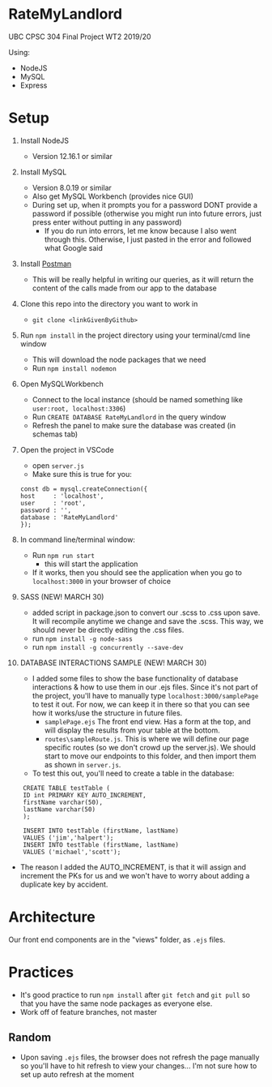 # RateMyLandlord
UBC CPSC 304 Final Project WT2 2019/20

Using:
 - NodeJS
 - MySQL
 - Express

# Setup

1. Install NodeJS
    - Version 12.16.1 or similar
2. Install MySQL
    - Version 8.0.19 or similar
    - Also get MySQL Workbench (provides nice GUI)
    - During set up, when it prompts you for a password DONT provide a password if possible (otherwise you might run into future errors, just press enter without putting in any password)
        - If you do run into errors, let me know because I also went through this. Otherwise, I just pasted in the error and followed what Google said
3. Install [Postman](https://www.postman.com/)
    - This will be really helpful in writing our queries, as it will return the content of the calls made from our app to the database
4. Clone this repo into the directory you want to work in
    - `git clone <linkGivenByGithub>`
5. Run `npm install` in the project directory using your terminal/cmd line window
    - This will download the node packages that we need 
    - Run `npm install nodemon`
6. Open MySQLWorkbench
    - Connect to the local instance (should be named something like `user:root, localhost:3306`)
    - Run `CREATE DATABASE RateMyLandlord` in the query window 
    - Refresh the panel to make sure the database was created (in schemas tab)
7. Open the project in VSCode
    - open `server.js`
    - Make sure this is true for you:
    ``` 
    const db = mysql.createConnection({
    host     : 'localhost',
    user     : 'root',
    password : '',
    database : 'RateMyLandlord'
    }); 
    ```
8. In command line/terminal window:
    - Run `npm run start`
        - this will start the application
    - If it works, then you should see the application when you go to `localhost:3000` in your browser of choice
    
9. SASS (NEW! MARCH 30)
    - added script in package.json to convert our .scss to .css upon save. It will recompile anytime we change and save the .scss. This way, we should never be directly editing the .css files. 
    - run `npm install -g node-sass`
    - run `npm install -g concurrently --save-dev`

9. DATABASE INTERACTIONS SAMPLE (NEW! MARCH 30)
    - I added some files to show the base functionality of database interactions & how to use them in our .ejs files. Since it's not part of the project, you'll have to manually type `localhost:3000/samplePage` to test it out. For now, we can keep it in there so that you can see how it works/use the structure in future files.
        - `samplePage.ejs` The front end view. Has a form at the top, and will display the results from your table at the bottom. 
        - `routes\sampleRoute.js`. This is where we will define our page specific routes (so we don't crowd up the server.js). We should start to move our endpoints to this folder, and then import them as shown in `server.js`.
    - To test this out, you'll need to create a table in the database:
``` 
    CREATE TABLE testTable (
    ID int PRIMARY KEY AUTO_INCREMENT,
    firstName varchar(50),     
    lastName varchar(50) 
    );
 
    INSERT INTO testTable (firstName, lastName)
    VALUES ('jim','halpert');
    INSERT INTO testTable (firstName, lastName)
    VALUES ('michael','scott');
```

- The reason I added the AUTO_INCREMENT, is that it will assign and increment the PKs for us and we won't have to worry about adding a duplicate key by accident. 



# Architecture

Our front end components are in the "views" folder, as `.ejs` files.

# Practices
- It's good practice to run `npm install` after `git fetch` and `git pull` so that you have the same node packages as everyone else.
- Work off of feature branches, not master

## Random
- Upon saving `.ejs` files, the browser does not refresh the page manually so you'll have to hit refresh to view your changes... I'm not sure how to set up auto refresh at the moment

